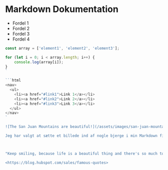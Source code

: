# Markdown Dokumentation

- Fordel 1
- Fordel 2
- Fordel 3
- Fordel 4


```javascript
const array = ['element1', 'element2', 'element3'];

for (let i = 0; i < array.length; i++) {
    console.log(array[i]);
}
`

```html
<nav>
  <ul>
    <li><a href="#link1">Link 1</a></li>
    <li><a href="#link2">Link 2</a></li>
    <li><a href="#link3">Link 3</a></li>
  </ul>
</nav>
`

![The San Juan Mountains are beautiful!](/assets/images/san-juan-mountains.jpg "San Juan Mountains")

Jeg har valgt at sætte et billede ind af nogle bjerge i min Markdown fil. 



"Keep smiling, because life is a beautiful thing and there's so much to smile about." -Marilyn Monroe

<https://blog.hubspot.com/sales/famous-quotes> 